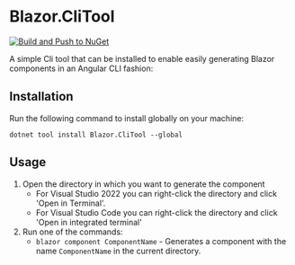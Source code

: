 # Blazor.CliTool

[![Build and Push to NuGet](https://github.com/sandervanteinde/Blazor.CliTool/actions/workflows/dotnet.yml/badge.svg)](https://github.com/sandervanteinde/Blazor.CliTool/actions/workflows/dotnet.yml)

A simple Cli tool that can be installed to enable easily generating Blazor components in an Angular CLI fashion:

## Installation
Run the following command to install globally on your machine:
```
dotnet tool install Blazor.CliTool --global
```

## Usage

1. Open the directory in which you want to generate the component
   - For Visual Studio 2022 you can right-click the directory and click 'Open in Terminal'.
   - For Visual Studio Code you can right-click the directory and click 'Open in integrated terminal'
2. Run one of the commands:
   - `blazor component ComponentName` - Generates a component with the name `ComponentName` in the current directory.
